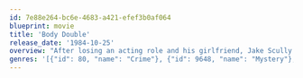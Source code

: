 ```yaml
---
id: 7e88e264-bc6e-4683-a421-efef3b0af064
blueprint: movie
title: 'Body Double'
release_date: '1984-10-25'
overview: "After losing an acting role and his girlfriend, Jake Scully finally catches a break: he gets offered a gig house-sitting in the Hollywood Hills. While peering through the beautiful home's telescope one night, he spies a gorgeous blonde dancing in her window. But when he witnesses the girl's murder, it leads Scully through the netherworld of the adult entertainment industry on a search for answers -- with porn actress Holly Body as his guide."
genres: '[{"id": 80, "name": "Crime"}, {"id": 9648, "name": "Mystery"}, {"id": 27, "name": "Horror"}, {"id": 53, "name": "Thriller"}]'
---
```

